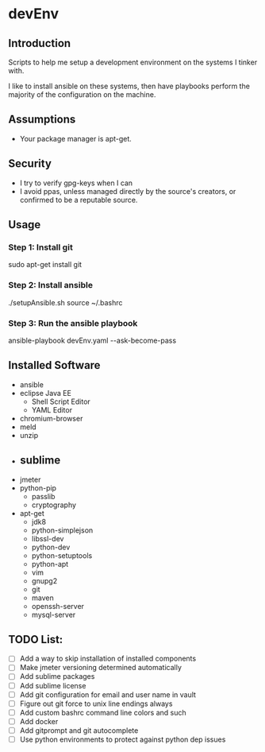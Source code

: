 # devEnv

## Introduction
Scripts to help me setup a development environment on the systems I tinker with.

I like to install ansible on these systems, then have playbooks perform the majority of the configuration on the machine.

## Assumptions
- Your package manager is apt-get.

## Security
- I try to verify gpg-keys when I can
- I avoid ppas, unless managed directly by the source's creators, or confirmed to be a reputable source.

## Usage
### Step 1: Install git
sudo apt-get install git

### Step 2: Install ansible
./setupAnsible.sh
source ~/.bashrc

### Step 3: Run the ansible playbook
ansible-playbook devEnv.yaml --ask-become-pass

## Installed Software
- ansible
- eclipse Java EE
  - Shell Script Editor
  - YAML Editor
- chromium-browser
- meld
- unzip
- sublime
  -  
- jmeter
- python-pip
  - passlib
  - cryptography
- apt-get
  - jdk8
  - python-simplejson
  - libssl-dev
  - python-dev
  - python-setuptools
  - python-apt
  - vim
  - gnupg2
  - git
  - maven
  - openssh-server
  - mysql-server


## TODO List:
- [ ] Add a way to skip installation of installed components
- [ ] Make jmeter versioning determined automatically
- [ ] Add sublime packages
- [ ] Add sublime license
- [ ] Add git configuration for email and user name in vault
- [ ] Figure out git force to unix line endings always
- [ ] Add custom bashrc command line colors and such
- [ ] Add docker
- [ ] Add gitprompt and git autocomplete
- [ ] Use python environments to protect against python dep issues
